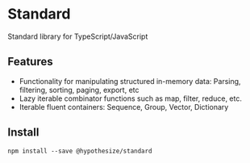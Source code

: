 # Standard
Standard library for TypeScript/JavaScript

## Features
- Functionality for manipulating structured in-memory data: Parsing, filtering, sorting, paging, export, etc
- Lazy iterable combinator functions such as map, filter, reduce, etc.
- Iterable fluent containers: Sequence, Group, Vector, Dictionary


## Install
`npm install --save @hypothesize/standard`


